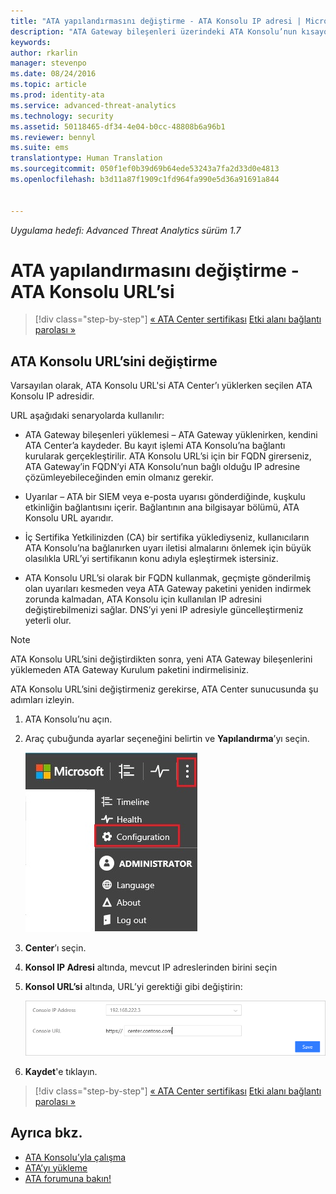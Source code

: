 ```yaml
---
title: "ATA yapılandırmasını değiştirme - ATA Konsolu IP adresi | Microsoft Advanced Threat Analytics"
description: "ATA Gateway bileşenleri üzerindeki ATA Konsolu’nun kısayolunu oluşturmak için kullanılan ATA Konsolu IP adresinin nasıl değiştirileceği açıklanır."
keywords: 
author: rkarlin
manager: stevenpo
ms.date: 08/24/2016
ms.topic: article
ms.prod: identity-ata
ms.service: advanced-threat-analytics
ms.technology: security
ms.assetid: 50118465-df34-4e04-b0cc-48808b6a96b1
ms.reviewer: bennyl
ms.suite: ems
translationtype: Human Translation
ms.sourcegitcommit: 050f1ef0b39d69b64ede53243a7fa2d33d0e4813
ms.openlocfilehash: b3d11a87f1909c1fd964fa990e5d36a91691a844


---
```


*Uygulama hedefi: Advanced Threat Analytics sürüm 1.7*



# ATA yapılandırmasını değiştirme - ATA Konsolu URL’si

>[!div class="step-by-step"]
[« ATA Center sertifikası](modifying-ata-config-centercert.md)
[Etki alanı bağlantı parolası »](modifying-ata-config-dcpassword.md)

## ATA Konsolu URL’sini değiştirme
Varsayılan olarak, ATA Konsolu URL'si ATA Center’ı yüklerken seçilen ATA Konsolu IP adresidir.

URL aşağıdaki senaryolarda kullanılır:

-   ATA Gateway bileşenleri yüklemesi – ATA Gateway yüklenirken, kendini ATA Center’a kaydeder. Bu kayıt işlemi ATA Konsolu’na bağlantı kurularak gerçekleştirilir. ATA Konsolu URL’si için bir FQDN girerseniz, ATA Gateway’in FQDN’yi ATA Konsolu’nun bağlı olduğu IP adresine çözümleyebileceğinden emin olmanız gerekir.

-   Uyarılar – ATA bir SIEM veya e-posta uyarısı gönderdiğinde, kuşkulu etkinliğin bağlantısını içerir. Bağlantının ana bilgisayar bölümü, ATA Konsolu URL ayarıdır.

-   İç Sertifika Yetkilinizden (CA) bir sertifika yüklediyseniz, kullanıcıların ATA Konsolu’na bağlanırken uyarı iletisi almalarını önlemek için büyük olasılıkla URL’yi sertifikanın konu adıyla eşleştirmek istersiniz.

-   ATA Konsolu URL’si olarak bir FQDN kullanmak, geçmişte gönderilmiş olan uyarıları kesmeden veya ATA Gateway paketini yeniden indirmek zorunda kalmadan, ATA Konsolu için kullanılan IP adresini değiştirebilmenizi sağlar. DNS’yi yeni IP adresiyle güncelleştirmeniz yeterli olur.

> [!NOTE]
> ATA Konsolu URL’sini değiştirdikten sonra, yeni ATA Gateway bileşenlerini yüklemeden ATA Gateway Kurulum paketini indirmelisiniz.

ATA Konsolu URL’sini değiştirmeniz gerekirse, ATA Center sunucusunda şu adımları izleyin.

1.  ATA Konsolu’nu açın.

2.  Araç çubuğunda ayarlar seçeneğini belirtin ve **Yapılandırma**’yı seçin.

    ![ATA yapılandırma ayarları simgesi](media/ATA-config-icon.JPG)

3.  **Center**’ı seçin.

4.  **Konsol IP Adresi** altında, mevcut IP adreslerinden birini seçin

5.  **Konsol URL’si** altında, URL’yi gerektiği gibi değiştirin:

    ![ATA Konsolu URL’si](media/ATA-chge-center-URL.png)
6.  **Kaydet**'e tıklayın.

>[!div class="step-by-step"]
[« ATA Center sertifikası](modifying-ata-config-centercert.md)
[Etki alanı bağlantı parolası »](modifying-ata-config-dcpassword.md)


## Ayrıca bkz.
- [ATA Konsolu’yla çalışma](working-with-ata-console.md)
- [ATA’yı yükleme](install-ata.md)
- [ATA forumuna bakın!](https://aka.ms/ata-forum)



<!--HONumber=Aug16_HO5-->


